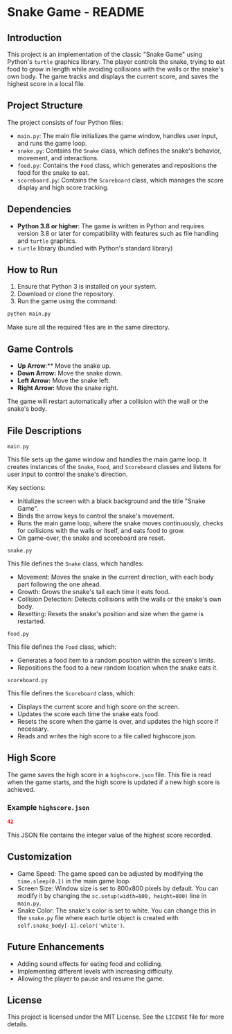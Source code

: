 # Snake Game - README

## Introduction

This project is an implementation of the classic "Snake Game" using Python's `turtle` graphics library. The player controls the snake, trying to eat food to grow in length while avoiding collisions with the walls or the snake's own body. The game tracks and displays the current score, and saves the highest score in a local file.

## Project Structure

The project consists of four Python files:

- `main.py`: The main file initializes the game window, handles user input, and runs the game loop.
- `snake.py`: Contains the `Snake` class, which defines the snake's behavior, movement, and interactions.
- `food.py`: Contains the `Food` class, which generates and repositions the food for the snake to eat.
- `scoreboard.py`: Contains the `Scoreboard` class, which manages the score display and high score tracking.

## Dependencies

- **Python 3.8 or higher**: The game is written in Python and requires version 3.8 or later for compatibility with features such as file handling and `turtle` graphics.
- `turtle` library (bundled with Python's standard library)

## How to Run

1. Ensure that Python 3 is installed on your system.
2. Download or clone the repository.
3. Run the game using the command:

```bash
python main.py
```
Make sure all the required files are in the same directory.

## Game Controls
- **Up Arrow**:** Move the snake up.
- **Down Arrow:** Move the snake down.
- **Left Arrow:** Move the snake left.
- **Right Arrow:** Move the snake right.

The game will restart automatically after a collision with the wall or the snake's body.

## File Descriptions
`main.py`

This file sets up the game window and handles the main game loop. It creates instances of the `Snake`, `Food`, and `Scoreboard` classes and listens for user input to control the snake's direction.

Key sections:

- Initializes the screen with a black background and the title "Snake Game".
- Binds the arrow keys to control the snake's movement.
- Runs the main game loop, where the snake moves continuously, checks for collisions with the walls or itself, and eats food to grow.
- On game-over, the snake and scoreboard are reset.

`snake.py`

This file defines the `Snake` class, which handles:

- Movement: Moves the snake in the current direction, with each body part following the one ahead.
- Growth: Grows the snake's tail each time it eats food.
- Collision Detection: Detects collisions with the walls or the snake's own body.
- Resetting: Resets the snake's position and size when the game is restarted.

`food.py`
 
This file defines the `Food` class, which:

- Generates a food item to a random position within the screen's limits.
- Repositions the food to a new random location when the snake eats it.

`scoreboard.py`

This file defines the `Scoreboard` class, which:

- Displays the current score and high score on the screen.
- Updates the score each time the snake eats food.
- Resets the score when the game is over, and updates the high score if necessary.
- Reads and writes the high score to a file called highscore.json.

## High Score

The game saves the high score in a `highscore.json` file. This file is read when the game starts, and the high score is updated if a new high score is achieved.

### Example `highscore.json`
```json
42
```
This JSON file contains the integer value of the highest score recorded.

## Customization
- Game Speed: The game speed can be adjusted by modifying the `time.sleep(0.1)` in the main game loop.
- Screen Size: Window size is set to 800x800 pixels by default. You can modify it by changing the `sc.setup(width=800, height=800)` line in `main.py`.
- Snake Color: The snake's color is set to white. You can change this in the `snake.py` file where each turtle object is created with `self.snake_body[-1].color('white')`.

## Future Enhancements
- Adding sound effects for eating food and colliding.
- Implementing different levels with increasing difficulty.
- Allowing the player to pause and resume the game.

## License
This project is licensed under the MIT License. See the `LICENSE` file for more details.
